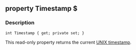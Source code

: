## property Timestamp $ ##

### Description ###
	int Timestamp { get; private set; }
This read-only property returns the current [UNIX timestamp](http://en.wikipedia.org/wiki/Unix_timestamp).